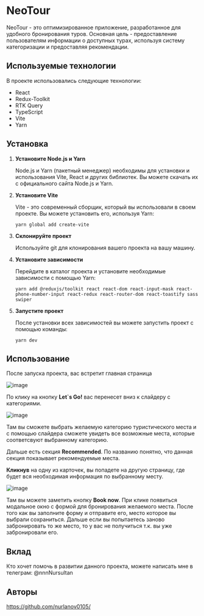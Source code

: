 # NeoTour

NeoTour - это оптимизированное приложение, разработанное для удобного бронирования туров. Основная цель - предоставление пользователям информации о доступных турах, используя систему категоризации и предоставляя рекомендации.

## Используемые технологии

В проекте использовались следующие технологии:

- React
- Redux-Toolkit
- RTK Query
- TypeScript
- Vite
- Yarn

## Установка

1. **Установите Node.js и Yarn**

   Node.js и Yarn (пакетный менеджер) необходимы для установки и использования Vite, React и других библиотек. Вы можете скачать их с официального сайта Node.js и Yarn.

3. **Установите Vite**

   Vite - это современный сборщик, который вы использовали в своем проекте. Вы можете установить его, используя Yarn:

   ```
   yarn global add create-vite
   ```

5. **Склонируйте проект**

   Используйте git для клонирования вашего проекта на вашу машину.

7. **Установите зависимости**

   Перейдите в каталог проекта и установите необходимые зависимости с помощью Yarn:

   ```
   yarn add @reduxjs/toolkit react react-dom react-input-mask react-phone-number-input react-redux react-router-dom react-toastify sass swiper
   ```

9. **Запустите проект**

   После установки всех зависимостей вы можете запустить проект с помощью команды:

   ```
   yarn dev
   ```

## Использование

После запуска проекта, вас встретит главная страница

![image](https://github.com/nurlanov0105/neo-tour/assets/126797112/75b3ca02-6ddf-4a6b-bded-99f2f9930ad8)

По клику на кнопку **Let`s Go!** вас перенесет вниз к слайдеру с категориями. 

![image](https://github.com/nurlanov0105/neo-tour/assets/126797112/a83f3bfa-d64c-4e1a-a271-145bf56208d1)

Там вы сможете выбрать желаемую категорию туристического места и с помощью слайдера сможете увидеть все возможные места, которые соответсвуют выбранному категорию.

Дальше есть секция **Recommended**. По названию понятно, что данная секция показывает рекомендуемые места.

**Кликнув** на одну из карточек, вы попадете на другую страницу, где будет вся необходимая информация по выбранному месту.

![image](https://github.com/nurlanov0105/neo-tour/assets/126797112/6c50d545-6e3b-400a-9017-46a030f58f4d)

Там вы можете заметить кнопку **Book now**. При клике появиться модальное окно с формой для бронирования желаемого места.
После того как вы заполните форму и отправите его, место которое вы выбрали сохраниться. Дальше если вы попытаетесь заново забронировать то же место, то у вас не получиться т.к.
вы уже забронировали его.


## Вклад

Кто хочет помочь в развитии данного проекта, можете написать мне в телеграм: @nnnNursultan

## Авторы

https://github.com/nurlanov0105/
